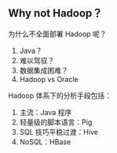 
## Why not Hadoop？

为什么不全面部署 Hadoop 呢？

1. Java？
2. 难以驾驭？
3. 数据集成困难？
4. Hadoop vs Oracle

Hadoop 体系下的分析手段包括：

1. 主流：Java 程序
2. 轻量级的脚本语言：Pig
3. SQL 技巧平稳过渡：Hive
4. NoSQL：HBase
